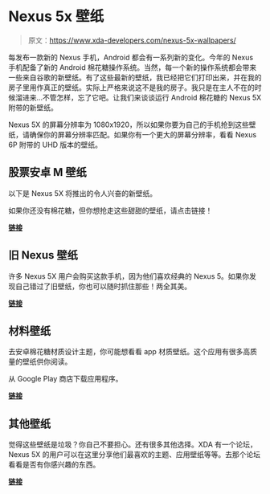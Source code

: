 # Nexus 5x 壁纸

> 原文：<https://www.xda-developers.com/nexus-5x-wallpapers/>

每发布一款新的 Nexus 手机，Android 都会有一系列新的变化。今年的 Nexus 手机配备了新的 Android 棉花糖操作系统。当然，每一个新的操作系统都会带来一些来自谷歌的新壁纸。有了这些最新的壁纸，我已经把它们打印出来，并在我的房子里用作真正的壁纸。实际上严格来说这不是我的房子。我只是在主人不在的时候溜进来...不管怎样，忘了它吧。让我们来谈谈运行 Android 棉花糖的 Nexus 5X 附带的新壁纸。

Nexus 5X 的屏幕分辨率为 1080x1920，所以如果你要为自己的手机抢到这些壁纸，请确保你的屏幕分辨率匹配。如果你有一个更大的屏幕分辨率，看看 Nexus 6P 附带的 UHD 版本的壁纸。

## 股票安卓 M 壁纸

以下是 Nexus 5X 将推出的令人兴奋的新壁纸。

如果你还没有棉花糖，但你想抢走这些甜甜的壁纸，请点击链接！

[**链接**](http://forum.xda-developers.com/devdb/project/dl/?id=14072)

## 旧 Nexus 壁纸

许多 Nexus 5X 用户会购买这款手机，因为他们喜欢经典的 Nexus 5。如果你发现自己错过了旧壁纸，你也可以随时抓住那些！两全其美。

[**链接**](http://forum.xda-developers.com/google-nexus-5/themes-apps/official-nexus-5-wallpapers-t2506362)

## 材料壁纸

去安卓棉花糖材质设计主题，你可能想看看 app 材质壁纸。这个应用有很多高质量的壁纸供你阅读。

从 Google Play 商店下载应用程序。

[**链接**](https://play.google.com/store/apps/details?id=com.harsh.material)

## 其他壁纸

觉得这些壁纸是垃圾？你自己不要担心。还有很多其他选择。XDA 有一个论坛，Nexus 5X 的用户可以在这里分享他们最喜欢的主题、应用壁纸等等。去那个论坛看看是否有你感兴趣的东西。

[**链接**](http://forum.xda-developers.com/nexus-5x/themes-apps)